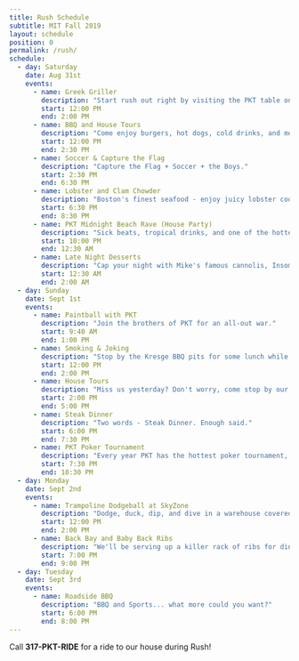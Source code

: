 ```yaml
---
title: Rush Schedule
subtitle: MIT Fall 2019
layout: schedule
position: 0
permalink: /rush/
schedule:
  - day: Saturday
    date: Aug 31st
    events:
      - name: Greek Griller
        description: "Start rush out right by visiting the PKT table on Kresge."
        start: 12:00 PM
        end: 2:00 PM
      - name: BBQ and House Tours
        description: "Come enjoy burgers, hot dogs, cold drinks, and more in our historic brown stone mansion."
        start: 12:00 PM
        end: 2:30 PM
      - name: Soccer & Capture the Flag
        description: "Capture the Flag + Soccer + the Boys."
        start: 2:30 PM
        end: 6:30 PM
      - name: Lobster and Clam Chowder
        description: "Boston's finest seafood - enjoy juicy lobster cooked to perfection before the night kicks off."
        start: 6:30 PM
        end: 8:30 PM
      - name: PKT Midnight Beach Rave (House Party)
        description: "Sick beats, tropical drinks, and one of the hottest parties in Boston. We'll bring the beach to you."
        start: 10:00 PM
        end: 12:30 AM
      - name: Late Night Desserts
        description: "Cap your night with Mike's famous cannolis, Insomnia cookies, ice cream, and more."
        start: 12:30 AM
        end: 2:00 AM
  - day: Sunday
    date: Sept 1st
    events:
      - name: Paintball with PKT
        description: "Join the brothers of PKT for an all-out war."
        start: 9:40 AM
        end: 1:00 PM
      - name: Smoking & Joking
        description: "Stop by the Kresge BBQ pits for some lunch while we smoke some meats like Mark Zuckerberg"
        start: 12:00 PM
        end: 2:00 PM
      - name: House Tours
        description: "Miss us yesterday? Don't worry, come stop by our house and we'll show you around."
        start: 2:00 PM
        end: 5:00 PM
      - name: Steak Dinner
        description: "Two words - Steak Dinner. Enough said."
        start: 6:00 PM
        end: 7:30 PM
      - name: PKT Poker Tournament
        description: "Every year PKT has the hottest poker tournament, run by the founders of MIT's PokerBots competition. Come try your hand at over $500 in prizes!"
        start: 7:30 PM
        end: 10:30 PM
  - day: Monday
    date: Sept 2nd
    events:
      - name: Trampoline Dodgeball at SkyZone
        description: "Dodge, duck, dip, and dive in a warehouse covered wall-to-wall with trampolines."
        start: 12:00 PM
        end: 2:00 PM
      - name: Back Bay and Baby Back Ribs
        description: "We'll be serving up a killer rack of ribs for dinner."
        start: 7:00 PM
        end: 9:00 PM
  - day: Tuesday
    date: Sept 3rd
    events:
      - name: Roadside BBQ
        description: "BBQ and Sports... what more could you want?"
        start: 6:00 PM
        end: 8:00 PM
---
```

<p class="text-center">Call <strong>317-PKT-RIDE</strong> for a ride to our house during Rush!</p>
